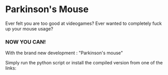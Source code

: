 # Parkinson's Mouse
Ever felt you are too good at videogames?
Ever wanted to completely fuck up your mouse usage?
### NOW YOU CAN!
With the brand new development : "Parkinson's mouse"


Simply run the python script or install the compiled version from one of the links:
